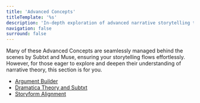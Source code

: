 ```yaml
---
title: 'Advanced Concepts'
titleTemplate: '%s'
description: 'In-depth exploration of advanced narrative storytelling techniques.'
navigation: false
surround: false
---
```


Many of these Advanced Concepts are seamlessly managed behind the scenes by Subtxt and Muse, ensuring your storytelling flows effortlessly. However, for those eager to explore and deepen their understanding of narrative theory, this section is for you.

- [Argument Builder](/advanced-concepts/argument-builder)
- [Dramatica Theory and Subtxt](/advanced-concepts/dramatica-theory-and-subtxt)
- [Storyform Alignment](/advanced-concepts/storyform-alignment)